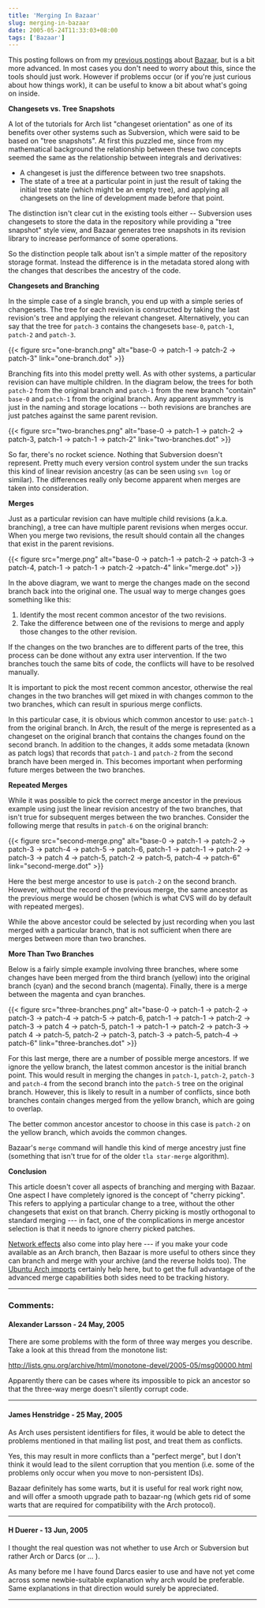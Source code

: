 ```yaml
---
title: 'Merging In Bazaar'
slug: merging-in-bazaar
date: 2005-05-24T11:33:03+08:00
tags: ['Bazaar']
---
```


This posting follows on from my [previous postings](/tags/bazaar/)
about [Bazaar](http://bazaar.canonical.com/), but is a bit more
advanced. In most cases you don't need to worry about this, since the
tools should just work. However if problems occur (or if you're just
curious about how things work), it can be useful to know a bit about
what's going on inside.

**Changesets vs. Tree Snapshots**

A lot of the tutorials for Arch list "changeset orientation" as one of
its benefits over other systems such as Subversion, which were said to
be based on "tree snapshots". At first this puzzled me, since from my
mathematical background the relationship between these two concepts
seemed the same as the relationship between integrals and derivatives:

-   A changeset is just the difference between two tree snapshots.
-   The state of a tree at a particular point in just the result of
    taking the initial tree state (which might be an empty tree), and
    applying all changesets on the line of development made before that
    point.

The distinction isn't clear cut in the existing tools either --
Subversion uses changesets to store the data in the repository while
providing a "tree snapshot" style view, and Bazaar generates tree
snapshots in its revision library to increase performance of some
operations.

So the distinction people talk about isn't a simple matter of the
repository storage format. Instead the difference is in the metadata
stored along with the changes that describes the ancestry of the code.

**Changesets and Branching**

In the simple case of a single branch, you end up with a simple series
of changesets. The tree for each revision is constructed by taking the
last revision's tree and applying the relevant changeset.
Alternatively, you can say that the tree for `patch-3` contains the
changesets `base-0`, `patch-1`, `patch-2` and `patch-3`.

{{< figure src="one-branch.png"
        alt="base-0 → patch-1 → patch-2 → patch-3"
        link="one-branch.dot" >}}

Branching fits into this model pretty well. As with other systems, a
particular revision can have multiple children. In the diagram below,
the trees for both `patch-2` from the original branch and `patch-1` from
the new branch "contain" `base-0` and `patch-1` from the original
branch. Any apparent asymmetry is just in the naming and storage
locations -- both revisions are branches are just patches against the
same parent revision.

{{< figure src="two-branches.png"
        alt="base-0 → patch-1 → patch-2 → patch-3, patch-1 → patch-1 → patch-2"
        link="two-branches.dot" >}}

So far, there's no rocket science. Nothing that Subversion doesn't
represent. Pretty much every version control system under the sun tracks
this kind of linear revision ancestry (as can be seen using `svn log` or
similar). The differences really only become apparent when merges are
taken into consideration.

**Merges**

Just as a particular revision can have multiple child revisions (a.k.a.
branching), a tree can have multiple parent revisions when merges occur.
When you merge two revisions, the result should contain all the changes
that exist in the parent revisions.

{{< figure src="merge.png"
        alt="base-0 → patch-1 → patch-2 → patch-3 → patch-4, patch-1 → patch-1 → patch-2 →patch-4"
        link="merge.dot" >}}

In the above diagram, we want to merge the changes made on the second
branch back into the original one. The usual way to merge changes goes
something like this:

1.  Identify the most recent common ancestor of the two revisions.
2.  Take the difference between one of the revisions to merge and apply
    those changes to the other revision.

If the changes on the two branches are to different parts of the tree,
this process can be done without any extra user intervention. If the two
branches touch the same bits of code, the conflicts will have to be
resolved manually.

It is important to pick the most recent common ancestor, otherwise the
real changes in the two branches will get mixed in with changes common
to the two branches, which can result in spurious merge conflicts.

In this particular case, it is obvious which common ancestor to use:
`patch-1` from the original branch. In Arch, the result of the merge is
represented as a changeset on the original branch that contains the
changes found on the second branch. In addition to the changes, it adds
some metadata (known as patch logs) that records that `patch-1` and
`patch-2` from the second branch have been merged in. This becomes
important when performing future merges between the two branches.

**Repeated Merges**

While it was possible to pick the correct merge ancestor in the previous
example using just the linear revision ancestry of the two branches,
that isn't true for subsequent merges between the two branches.
Consider the following merge that results in `patch-6` on the original
branch:

{{< figure src="second-merge.png"
        alt="base-0 → patch-1 → patch-2 → patch-3 → patch-4 → patch-5 → patch-6, patch-1 → patch-1 → patch-2 → patch-3 → patch 4 → patch-5, patch-2 → patch-5, patch-4 → patch-6"
        link="second-merge.dot" >}}

Here the best merge ancestor to use is `patch-2` on the second branch.
However, without the record of the previous merge, the same ancestor as
the previous merge would be chosen (which is what CVS will do by default
with repeated merges).

While the above ancestor could be selected by just recording when you
last merged with a particular branch, that is not sufficient when there
are merges between more than two branches.

**More Than Two Branches**

Below is a fairly simple example involving three branches, where some
changes have been merged from the third branch (yellow) into the
original branch (cyan) and the second branch (magenta). Finally, there
is a merge between the magenta and cyan branches.

{{< figure src="three-branches.png"
        alt="base-0 → patch-1 → patch-2 → patch-3 → patch-4 → patch-5 → patch-6, patch-1 → patch-1 → patch-2 → patch-3 → patch 4 → patch-5, patch-1 → patch-1 → patch-2 → patch-3 → patch 4 → patch-5, patch-2 → patch-3, patch-3 → patch-5, patch-4 → patch-6"
        link="three-branches.dot" >}}

For this last merge, there are a number of possible merge ancestors. If
we ignore the yellow branch, the latest common ancestor is the initial
branch point. This would result in merging the changes in `patch-1`,
`patch-2`, `patch-3` and `patch-4` from the second branch into the
`patch-5` tree on the original branch. However, this is likely to result
in a number of conflicts, since both branches contain changes merged
from the yellow branch, which are going to overlap.

The better common ancestor ancestor to choose in this case is `patch-2`
on the yellow branch, which avoids the common changes.

Bazaar's `merge` command will handle this kind of merge ancestry just
fine (something that isn't true for of the older `tla star-merge`
algorithm).

**Conclusion**

This article doesn't cover all aspects of branching and merging with
Bazaar. One aspect I have completely ignored is the concept of "cherry
picking". This refers to applying a particular change to a tree,
without the other changesets that exist on that branch. Cherry picking
is mostly orthogonal to standard merging --- in fact, one of the
complications in merge ancestor selection is that it needs to ignore
cherry picked patches.

[Network effects](http://en.wikipedia.org/wiki/Network_effect) also come
into play here --- if you make your code available as an Arch branch,
then Bazaar is more useful to others since they can branch and merge
with your archive (and the reverse holds too). The [Ubuntu Arch
imports](http://arch.ubuntu.com/) certainly help here, but to get the
full advantage of the advanced merge capabilities both sides need to be
tracking history.

---
### Comments:
#### Alexander Larsson - <time datetime="2005-05-24 18:07:35">24 May, 2005</time>

There are some problems with the form of three way merges you describe.
Take a look at this thread from the monotone list:

<http://lists.gnu.org/archive/html/monotone-devel/2005-05/msg00000.html>

Apparently there can be cases where its impossible to pick an ancestor
so that the three-way merge doesn't silently corrupt code.

---
#### James Henstridge - <time datetime="2005-05-25 13:32:36">25 May, 2005</time>

As Arch uses persistent identifiers for files, it would be able to
detect the problems mentioned in that mailing list post, and treat them
as conflicts.

Yes, this may result in more conflicts than a "perfect merge", but I
don't think it would lead to the silent corruption that you mention
(i.e. some of the problems only occur when you move to non-persistent
IDs).

Bazaar definitely has some warts, but it is useful for real work right
now, and will offer a smooth upgrade path to bazaar-ng (which gets rid
of some warts that are required for compatibility with the Arch
protocol).

---
#### H Duerer - <time datetime="2005-06-13 23:23:54">13 Jun, 2005</time>

I thought the real question was not whether to use Arch or Subversion
but rather Arch or Darcs (or ... ).

As many before me I have found Darcs easier to use and have not yet come
across some newbie-suitable explanation why arch would be preferable.
Same explanations in that direction would surely be appreciated.

---
